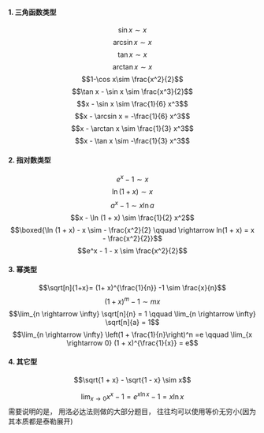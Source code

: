 #### 1. 三角函数类型
$$\sin x\sim x$$
$$\arcsin x \sim x$$
$$\tan x\sim x$$
$$\arctan x \sim x$$
$$1-\cos x\sim \frac{x^2}{2}$$
$$\tan x - \sin x \sim \frac{x^3}{2}$$
$$x - \sin x \sim \frac{1}{6} x^3$$
$$x - \arcsin x = -\frac{1}{6} x^3$$
$$x - \arctan x \sim \frac{1}{3} x^3$$
$$x - \tan x \sim -\frac{1}{3} x^3$$

#### 2. 指对数类型
$$e^x -1 \sim x$$
$$\ln (1 + x) \sim x$$
$$a^x -1 \sim  x\ln a$$
$$x - \ln (1 + x) \sim \frac{1}{2} x^2$$
$$\boxed{\ln (1 + x) - x \sim  - \frac{x^2}{2}  \qquad \rightarrow ln(1 + x) = x - \frac{x^2}{2}}$$
$$e^x - 1 - x \sim \frac{x^2}{2}$$

#### 3. 幂类型
$$\sqrt[n]{1+x}= (1+ x)^{\frac{1}{n}} -1 \sim \frac{x}{n}$$
$$(1+ x)^m  -1\sim mx$$
$$\lim_{n \rightarrow \infty} \sqrt[n]{n} = 1 \qquad \lim_{n \rightarrow \infty} \sqrt[n]{a} = 1$$
$$\lim_{n \rightarrow \infty} \left(1 + \frac{1}{n}\right)^n =e \qquad \lim_{x \rightarrow 0} (1 + x)^{\frac{1}{x}} = e$$
#### 4. 其它型
$$\sqrt{1 + x} - \sqrt{1 - x}  \sim x$$

$$\lim_{x\rightarrow 0}x^x -1 = e^{x\ln x} -1  = x \ln x$$
需要说明的是， 用洛必达法则做的大部分题目， 往往均可以使用等价无穷小(因为其本质都是泰勒展开)
